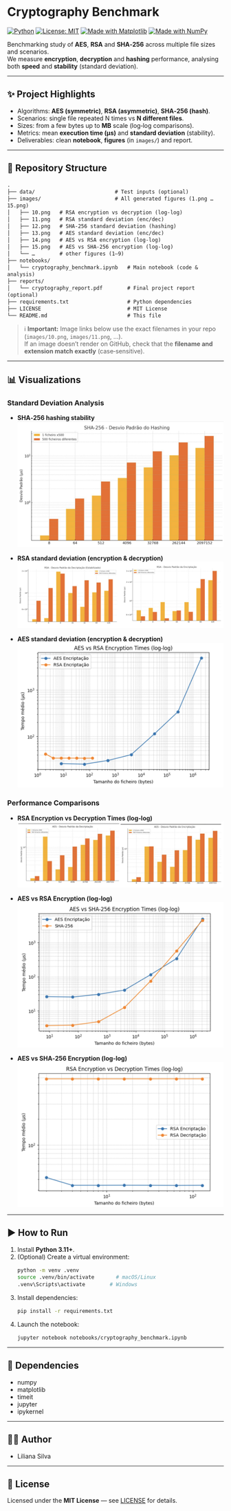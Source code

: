 # Cryptography Benchmark

[![Python](https://img.shields.io/badge/python-3.11%2B-blue)](https://www.python.org/)
[![License: MIT](https://img.shields.io/badge/License-MIT-green.svg)](./LICENSE)
[![Made with Matplotlib](https://img.shields.io/badge/Made%20with-Matplotlib-orange)](https://matplotlib.org/)
[![Made with NumPy](https://img.shields.io/badge/Made%20with-NumPy-blueviolet)](https://numpy.org/)

Benchmarking study of **AES**, **RSA** and **SHA‑256** across multiple file sizes and scenarios.  
We measure **encryption**, **decryption** and **hashing** performance, analysing both **speed** and **stability** (standard deviation).

---

## ✨ Project Highlights
- Algorithms: **AES (symmetric)**, **RSA (asymmetric)**, **SHA‑256 (hash)**.
- Scenarios: single file repeated N times vs **N different files**.
- Sizes: from a few bytes up to **MB** scale (log‑log comparisons).
- Metrics: mean **execution time (µs)** and **standard deviation** (stability).
- Deliverables: clean **notebook**, **figures** (in `images/`) and report.

---

## 📂 Repository Structure
```
.
├── data/                          # Test inputs (optional)
├── images/                        # All generated figures (1.png … 15.png)
│   ├── 10.png   # RSA encryption vs decryption (log‑log)
│   ├── 11.png   # RSA standard deviation (enc/dec)
│   ├── 12.png   # SHA‑256 standard deviation (hashing)
│   ├── 13.png   # AES standard deviation (enc/dec)
│   ├── 14.png   # AES vs RSA encryption (log‑log)
│   ├── 15.png   # AES vs SHA‑256 encryption (log‑log)
│   └── …        # other figures (1–9)
├── notebooks/
│   └── cryptography_benchmark.ipynb   # Main notebook (code & analysis)
├── reports/
│   └── cryptography_report.pdf        # Final project report (optional)
├── requirements.txt                   # Python dependencies
├── LICENSE                            # MIT License
└── README.md                          # This file
```

> ℹ️ **Important:** Image links below use the exact filenames in your repo (`images/10.png`, `images/11.png`, …).  
> If an image doesn’t render on GitHub, check that the **filename and extension match exactly** (case‑sensitive).

---

## 📊 Visualizations

### Standard Deviation Analysis
- **SHA‑256 hashing stability**  
  ![SHA‑256 Standard Deviation](images/12.png)

- **RSA standard deviation (encryption & decryption)**  
  ![RSA Standard Deviation](images/11.png)

- **AES standard deviation (encryption & decryption)**  
  ![AES Standard Deviation](images/13.png)

### Performance Comparisons
- **RSA Encryption vs Decryption Times (log‑log)**  
  ![RSA Enc vs Dec](images/10.png)

- **AES vs RSA Encryption (log‑log)**  
  ![AES vs RSA](images/14.png)

- **AES vs SHA‑256 Encryption (log‑log)**  
  ![AES vs SHA‑256](images/15.png)

---

## ▶️ How to Run
1. Install **Python 3.11+**.
2. (Optional) Create a virtual environment:
   ```bash
   python -m venv .venv
   source .venv/bin/activate       # macOS/Linux
   .venv\Scripts\activate        # Windows
   ```
3. Install dependencies:
   ```bash
   pip install -r requirements.txt
   ```
4. Launch the notebook:
   ```bash
   jupyter notebook notebooks/cryptography_benchmark.ipynb
   ```

---

## 🔧 Dependencies
- numpy
- matplotlib
- timeit
- jupyter
- ipykernel

---

## 👩‍💻 Author
- Liliana Silva

---

## 📄 License
Licensed under the **MIT License** — see [LICENSE](./LICENSE) for details.

